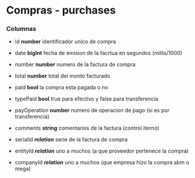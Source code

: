 # Compras - purchases
### Columnas
- id **number** identificador unico de compra
- date **bigInt** fecha de emision de la facrtua en segundos (millis/1000)
- number **number** numero de la factura de compra
- total **number** total del monto facturado
- paid **bool** la compra esta pagada o no
- typePaid **bool** true para efectivo y false para transferencia
- payOperation **number** numero de operacion de pago (si es por transferencia)
- comments **string** comentarios de la factura (control iterno)

- serialId ***relation*** serie de la factura de compra
- entityId ***relation*** uno a muchos (a que proveedor pertenece la compra)
- companyId ***relation*** uno a muchos (que empresa hizo la compra abm o mega)